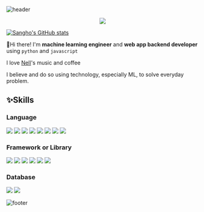 
![header](https://capsule-render.vercel.app/api?type=waving&color=00d497&height=300&section=header&text=Hello%20Everyone!&fontSize=90)


<div align=center>
  <a href="https://hits.seeyoufarm.com"><img src="https://hits.seeyoufarm.com/api/count/incr/badge.svg?url=https%3A%2F%2Fgithub.com%2Fsanghoho&count_bg=%2379C83D&title_bg=%23555555&icon=pytorch.svg&icon_color=%2319D597&title=hits&edge_flat=false"/></a>
</div>

[![Sangho's GitHub stats](https://github-readme-stats.vercel.app/api?username=sanghoho)](https://github.com/anuraghazra/github-readme-stats)

👋Hi there!  I'm **machine learning engineer** and **web app backend developer** using `python` and `javascript` 

I love [Nell](https://www.youtube.com/channel/UChIKGx60x4D5elEbb5Vjtow)'s music and coffee

I believe and do so using technology, especially ML, to solve everyday problem.

## ✨Skills

### Language
<div>
  <img src="https://img.shields.io/badge/Python-3766AB?style=flat-square&logo=Python&logoColor=white"/>
  <img src="https://img.shields.io/badge/R-75aadb?style=flat-square&logo=R&logoColor=white"/>

  <img src="https://img.shields.io/badge/JavaScript-yellow?style=flat-square&logo=JavaScript&logoColor=white"/>
  <img src="https://img.shields.io/badge/CSS3-1572B6?style=flat-square&logo=CSS3&logoColor=white"/>
  <img src="https://img.shields.io/badge/HTML5-E34F26?style=flat-square&logo=Html5&logoColor=white"/>

  <img src="https://img.shields.io/badge/Java-red?style=flat-square&logo=Java&logoColor=white"/>
  <img src="https://img.shields.io/badge/C%23-239120?style=flat-square&logo=c-sharp&logoColor=white"/>

  <img src="https://img.shields.io/badge/Go-00ADD8?logo=go&style=flat-square&logoColor=white"/>
</div>

### Framework or Library
<div>
  <img src="https://img.shields.io/badge/Pytorch-ee4c2c?style=flat-square&logo=Pytorch&logoColor=white"/>
  <img src="https://img.shields.io/badge/pytorch--lightning-792ee5?style=flat-square&logo=pytorch-lightning&logoColor=white"/>

  <img src="https://img.shields.io/badge/Fastapi-009688?style=flat-square&logo=Fastapi&logoColor=white"/>
  <img src="https://img.shields.io/badge/Flask-black?style=flat-square&logo=Flask&logoColor=white"/>

  <img src="https://img.shields.io/badge/Express.js-404D59?style=flat-square"/>

  <img src="https://img.shields.io/badge/React-20232A?style=flat-square&logo=react&logoColor=61DAFB"/>
</div>



### Database
<div>
  <img src="https://img.shields.io/badge/MongoDB-4EA94B?style=flat-square&logo=mongodb&logoColor=white"/>
  <img src="https://img.shields.io/badge/PostgreSQL-316192?style=flat-square&logo=postgresql&logoColor=white"/>
</div>

![footer](https://capsule-render.vercel.app/api?type=waving&color=auto&height=200&section=footer&text=%20&fontSize=90)
